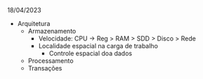 18/04/2023
* Arquitetura
    * Armazenamento
        * Velocidade: CPU -> Reg > RAM > SDD > Disco > Rede
        * Localidade espacial na carga de trabalho
            * Controle espacial doa dados
    * Processamento
    * Transações
        